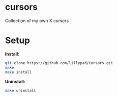 # cursors

Collection of my own X cursors

# Setup


__Install:__
```bash
git clone https://github.com/lillypad/cursors.git
make
make install
```

__Uninstall:__
```bash
make uninstall
```
